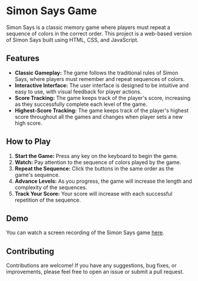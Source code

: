 # Simon Says Game

Simon Says is a classic memory game where players must repeat a sequence of colors in the correct order. This project is a web-based version of Simon Says built using HTML, CSS, and JavaScript.

## Features

- **Classic Gameplay:** The game follows the traditional rules of Simon Says, where players must remember and repeat sequences of colors.
- **Interactive Interface:** The user interface is designed to be intuitive and easy to use, with visual feedback for player actions.
- **Score Tracking:** The game keeps track of the player's score, increasing as they successfully complete each level of the game.
- **Highest-Score Tracking:** The game keeps track of the player's highest score throughout all the games and changes when player sets a new high score.

## How to Play

1. **Start the Game:** Press any key on the keyboard to begin the game.
2. **Watch:** Pay attention to the sequence of colors played by the game.
3. **Repeat the Sequence:** Click the buttons in the same order as the game's sequence.
4. **Advance Levels:** As you progress, the game will increase the length and complexity of the sequences.
5. **Track Your Score:** Your score will increase with each successful repetition of the sequence.

## Demo

You can watch a screen recording of the Simon Says game [here](videos/simon-says-gameplay.mp4).

## Contributing

Contributions are welcome! If you have any suggestions, bug fixes, or improvements, please feel free to open an issue or submit a pull request.
